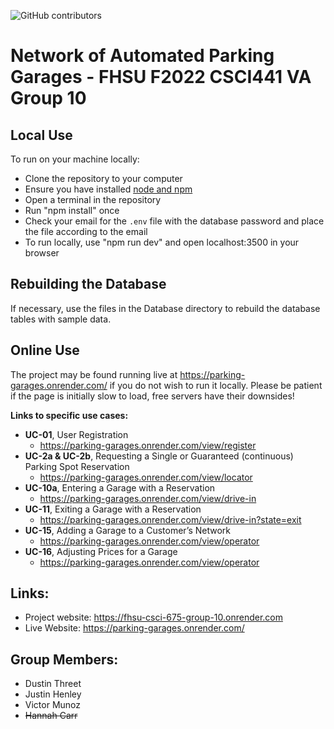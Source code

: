 ![GitHub contributors](https://img.shields.io/github/contributors/FHSU-Group-10/parking-garages?style=for-the-badge)

# Network of Automated Parking Garages - FHSU F2022 CSCI441 VA Group 10

## Local Use

To run on your machine locally:

- Clone the repository to your computer
- Ensure you have installed [node and npm](https://nodejs.org/en/download/)
- Open a terminal in the repository
- Run "npm install" once
- Check your email for the `.env` file with the database password and place the file according to the email
- To run locally, use "npm run dev" and open localhost:3500 in your browser

## Rebuilding the Database

If necessary, use the files in the Database directory to rebuild the database tables with sample data.

## Online Use

The project may be found running live at https://parking-garages.onrender.com/ if you do not wish to run it locally. Please be patient if the page is initially slow to load, free servers have their downsides!

**Links to specific use cases:**
- **UC-01**, User Registration
  - https://parking-garages.onrender.com/view/register
- **UC-2a & UC-2b**, Requesting a Single or Guaranteed (continuous) Parking Spot Reservation
  - https://parking-garages.onrender.com/view/locator 
- **UC-10a**, Entering a Garage with a Reservation
  - https://parking-garages.onrender.com/view/drive-in
- **UC-11**, Exiting a Garage with a Reservation
  - https://parking-garages.onrender.com/view/drive-in?state=exit
- **UC-15**, Adding a Garage to a Customer’s Network
  - https://parking-garages.onrender.com/view/operator
- **UC-16**, Adjusting Prices for a Garage
  - https://parking-garages.onrender.com/view/operator

## Links:

- Project website: https://fhsu-csci-675-group-10.onrender.com
- Live Website: https://parking-garages.onrender.com/

## Group Members:

- Dustin Threet
- Justin Henley
- Victor Munoz
- ~~Hannah Carr~~
